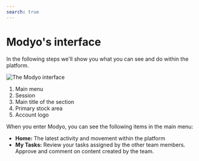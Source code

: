 ```yaml
---
search: true
---
```


# Modyo's interface

In the following steps we'll show you what you can see and do within the platform.

![The Modyo interface](/assets/img/platform/modyo-screenshot.png)

1. Main menu
2. Session
3. Main title of the section
4. Primary stock area
5. Account logo

When you enter Modyo, you can see the following items in the main menu:

- **Home:** The latest activity and movement within the platform
- **My Tasks:** Review your tasks assigned by the other team members. Approve and comment on content created by the team.